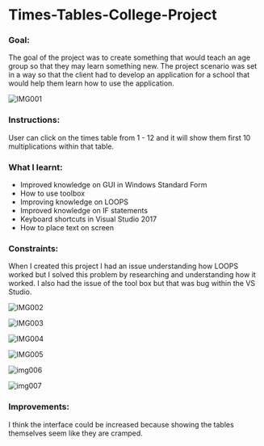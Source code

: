 # Times-Tables-College-Project

### Goal:

The goal of the project was to create something that would teach an age group so that they may learn something new. The project scenario was set in a way so that the client had to develop an application for a school that would help them learn how to use the application.

![IMG001](https://user-images.githubusercontent.com/45819118/71081875-f7ce1080-2187-11ea-979d-fe3c9e9cd6ed.PNG)

### Instructions:

User can click on the times table from 1 - 12 and it will show them first 10 multiplications within that table.

### What I learnt: 
- Improved knowledge on GUI in Windows Standard Form
- How to use toolbox
- Improving knowledge on LOOPS
- Improved knowledge on IF statements
- Keyboard shortcuts in Visual Studio 2017
- How to place text on screen

### Constraints:

When I created this project I had an issue understanding how LOOPS worked but I solved this problem by researching and understanding how it worked. I also had the issue of the tool box but that was bug within the VS Studio.

![IMG002](https://user-images.githubusercontent.com/45819118/71081876-f7ce1080-2187-11ea-9296-ff3faacd6889.PNG)

![IMG003](https://user-images.githubusercontent.com/45819118/71081878-f866a700-2187-11ea-9ae9-7ad23bd5c036.PNG)

![IMG004](https://user-images.githubusercontent.com/45819118/71081879-f866a700-2187-11ea-97a2-6c5d2dd15755.PNG)

![IMG005](https://user-images.githubusercontent.com/45819118/71081880-f866a700-2187-11ea-9073-a5099713001d.PNG)

![img006](https://user-images.githubusercontent.com/45819118/71081881-f866a700-2187-11ea-8ab9-4e8e4ccb5124.PNG)

![img007](https://user-images.githubusercontent.com/45819118/71081882-f866a700-2187-11ea-85a6-27ce786e6594.PNG)

### Improvements:
I think the interface could be increased because showing the tables themselves seem like they are cramped.
